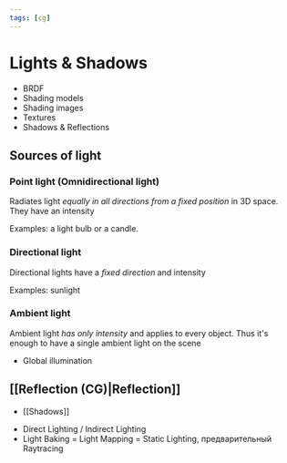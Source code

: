 ```yaml
---
tags: [cg]
---
```


# Lights & Shadows

- BRDF
- Shading models
- Shading images
- Textures
- Shadows & Reflections

## Sources of light

### Point light (Omnidirectional light)

Radiates light _equally in all directions from a fixed position_ in 3D space. They have an intensity

Examples: a light bulb or a candle.

### Directional light

Directional lights have a _fixed direction_ and intensity

Examples: sunlight

### Ambient light

Ambient light _has only intensity_ and applies to every object. Thus it's enough to have a single ambient light on the scene

- Global illumination

## [[Reflection (CG)|Reflection]]

- [[Shadows]]

* Direct Lighting / Indirect Lighting
* Light Baking = Light Mapping = Static Lighting, предварительный Raytracing

<!--
https://people.cs.clemson.edu/~dhouse/courses/405/notes/light-shade.pdf

- Spotlight, a flashlight
- Volumetric
- Infinite, parallel?
-->

